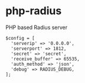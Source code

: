 # php-radius
PHP based Radius server
```
$config = [
  'serverip' => '0.0.0.0',
  'serverport' => 1812,
  'secret' => 'secret',
  'receive_buffer' => 65535,
  'auth_method' => 'json',
  'debug' => RADIUS_DEBUG,
];
```
